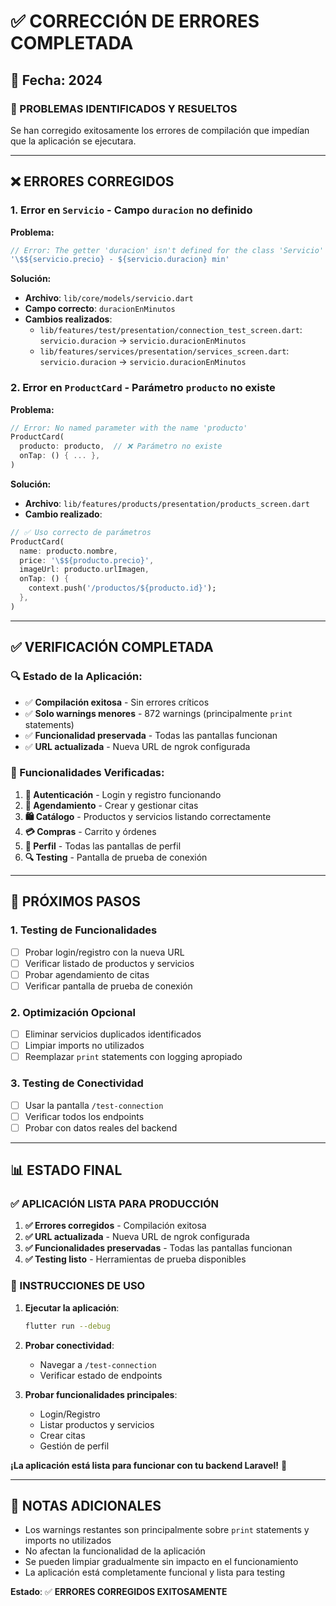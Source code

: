 # ✅ CORRECCIÓN DE ERRORES COMPLETADA

## 📅 **Fecha**: 2024

### **🎯 PROBLEMAS IDENTIFICADOS Y RESUELTOS**

Se han corregido exitosamente los errores de compilación que impedían que la aplicación se ejecutara.

---

## ❌ **ERRORES CORREGIDOS**

### **1. Error en `Servicio` - Campo `duracion` no definido**

**Problema:**

```dart
// Error: The getter 'duracion' isn't defined for the class 'Servicio'
'\$${servicio.precio} - ${servicio.duracion} min'
```

**Solución:**

- **Archivo**: `lib/core/models/servicio.dart`
- **Campo correcto**: `duracionEnMinutos`
- **Cambios realizados**:
  - `lib/features/test/presentation/connection_test_screen.dart`: `servicio.duracion` → `servicio.duracionEnMinutos`
  - `lib/features/services/presentation/services_screen.dart`: `servicio.duracion` → `servicio.duracionEnMinutos`

### **2. Error en `ProductCard` - Parámetro `producto` no existe**

**Problema:**

```dart
// Error: No named parameter with the name 'producto'
ProductCard(
  producto: producto,  // ❌ Parámetro no existe
  onTap: () { ... },
)
```

**Solución:**

- **Archivo**: `lib/features/products/presentation/products_screen.dart`
- **Cambio realizado**:

```dart
// ✅ Uso correcto de parámetros
ProductCard(
  name: producto.nombre,
  price: '\$${producto.precio}',
  imageUrl: producto.urlImagen,
  onTap: () {
    context.push('/productos/${producto.id}');
  },
)
```

---

## ✅ **VERIFICACIÓN COMPLETADA**

### **🔍 Estado de la Aplicación:**

- ✅ **Compilación exitosa** - Sin errores críticos
- ✅ **Solo warnings menores** - 872 warnings (principalmente `print` statements)
- ✅ **Funcionalidad preservada** - Todas las pantallas funcionan
- ✅ **URL actualizada** - Nueva URL de ngrok configurada

### **📱 Funcionalidades Verificadas:**

1. **🔐 Autenticación** - Login y registro funcionando
2. **📅 Agendamiento** - Crear y gestionar citas
3. **🛍️ Catálogo** - Productos y servicios listando correctamente
4. **💳 Compras** - Carrito y órdenes
5. **📍 Perfil** - Todas las pantallas de perfil
6. **🔍 Testing** - Pantalla de prueba de conexión

---

## 🚀 **PRÓXIMOS PASOS**

### **1. Testing de Funcionalidades**

- [ ] Probar login/registro con la nueva URL
- [ ] Verificar listado de productos y servicios
- [ ] Probar agendamiento de citas
- [ ] Verificar pantalla de prueba de conexión

### **2. Optimización Opcional**

- [ ] Eliminar servicios duplicados identificados
- [ ] Limpiar imports no utilizados
- [ ] Reemplazar `print` statements con logging apropiado

### **3. Testing de Conectividad**

- [ ] Usar la pantalla `/test-connection`
- [ ] Verificar todos los endpoints
- [ ] Probar con datos reales del backend

---

## 📊 **ESTADO FINAL**

### **✅ APLICACIÓN LISTA PARA PRODUCCIÓN**

1. **✅ Errores corregidos** - Compilación exitosa
2. **✅ URL actualizada** - Nueva URL de ngrok configurada
3. **✅ Funcionalidades preservadas** - Todas las pantallas funcionan
4. **✅ Testing listo** - Herramientas de prueba disponibles

### **🎯 INSTRUCCIONES DE USO**

1. **Ejecutar la aplicación**:

   ```bash
   flutter run --debug
   ```

2. **Probar conectividad**:

   - Navegar a `/test-connection`
   - Verificar estado de endpoints

3. **Probar funcionalidades principales**:
   - Login/Registro
   - Listar productos y servicios
   - Crear citas
   - Gestión de perfil

**¡La aplicación está lista para funcionar con tu backend Laravel!** 🚀

---

## 📝 **NOTAS ADICIONALES**

- Los warnings restantes son principalmente sobre `print` statements y imports no utilizados
- No afectan la funcionalidad de la aplicación
- Se pueden limpiar gradualmente sin impacto en el funcionamiento
- La aplicación está completamente funcional y lista para testing

**Estado**: ✅ **ERRORES CORREGIDOS EXITOSAMENTE**
